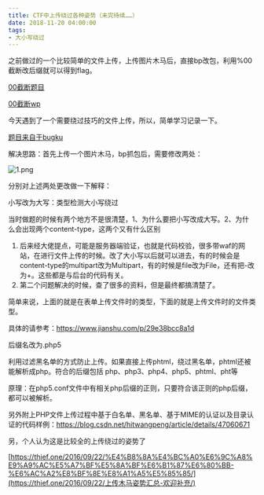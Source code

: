 ```yaml
---
title: CTF中上传绕过各种姿势（未完待续……）
date: 2018-11-20 04:00:00
tags:
- 大小写绕过
---
```


之前做过的一个比较简单的文件上传，上传图片木马后，直接bp改包，利用%00截断改后缀就可以得到flag。

[00截断题目](http://ctf5.shiyanbar.com/web/upload/)

[00截断wp](https://blog.csdn.net/wy_97/article/details/76549405)

今天遇到了一个需要绕过技巧的文件上传，所以，简单学习记录一下。

[题目来自于bugku](http://120.24.86.145:8002/web9/)

解决思路：首先上传一个图片木马，bp抓包后，需要修改两处：

![1.png](https://i.loli.net/2021/08/11/wmRnGVW6OId7uki.png)

分别对上述两处更改做一下解释：

小写改为大写：类型检测大小写绕过

当时做题的时候有两个地方不是很清楚，1、为什么要把小写改成大写。2、为什么会出现两个content-type，这两个又有什么区别

1. 后来经大佬提点，可能是服务器端验证，也就是代码校验，很多带waf的网站，在进行文件上传的时候。改了大小写以后就可以进去，有的时候会是content-type的multipart改为Multipart，有的时候是file改为File，还有把-改为+。这些都是与后台的代码有关。
2. 第二个问题解决的时候，查了很多的资料，但是最终都搞清楚了。

简单来说，上面的就是在表单上传文件时的类型，下面的就是上传文件时的文件类型。

具体的请参考：https://www.jianshu.com/p/29e38bcc8a1d

后缀名改为.php5

利用过滤黑名单的方式防止上传。如果直接上传phtml，绕过黑名单，phtml还被能解析成php。符合的后缀包括 php、php3、php4、php5、phtml、pht等

原理：在php5.conf文件中有相关php后缀的正则，只要符合该正则的php后缀，都可以被解析。

另外附上PHP文件上传过程中基于白名单、黑名单、基于MIME的认证以及目录认证的代码样例：https://blog.csdn.net/hitwangpeng/article/details/47060671

另，个人认为这是比较全的上传绕过的姿势了

[https://thief.one/2016/09/22/%E4%B8%8A%E4%BC%A0%E6%9C%A8%E9%A9%AC%E5%A7%BF%E5%8A%BF%E6%B1%87%E6%80%BB-%E6%AC%A2%E8%BF%8E%E8%A1%A5%E5%85%85/](https://thief.one/2016/09/22/上传木马姿势汇总-欢迎补充/)
